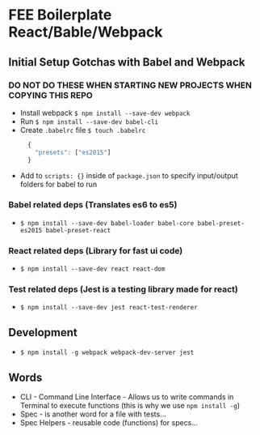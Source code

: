 # FEE Boilerplate React/Bable/Webpack

## Initial Setup Gotchas with Babel and Webpack
### DO NOT DO THESE WHEN STARTING NEW PROJECTS WHEN COPYING THIS REPO
  - Install webpack `$ npm install --save-dev webpack`
  - Run `$ npm install --save-dev babel-cli`
  - Create `.babelrc` file `$ touch .babelrc`
    ```js
      {
        "presets": ["es2015"]
      }
    ```
  - Add to `scripts: {}` inside of `package.json` to specify input/output folders for babel to run


### Babel related deps (Translates es6 to es5)
  - `$ npm install --save-dev babel-loader babel-core babel-preset-es2015 babel-preset-react`
### React related deps (Library for fast ui code)
  - `$ npm install --save-dev react react-dom`
### Test related deps  (Jest is a testing library made for react)
  - `$ npm install --save-dev jest react-test-renderer`

## Development
  - `$ npm install -g webpack webpack-dev-server jest`


## Words
  - CLI - Command Line Interface - Allows us to write commands in Terminal to execute functions (this is why we use `npm install -g`)
  - Spec - is another word for a file with tests...
  - Spec Helpers - reusable code (functions) for specs...
